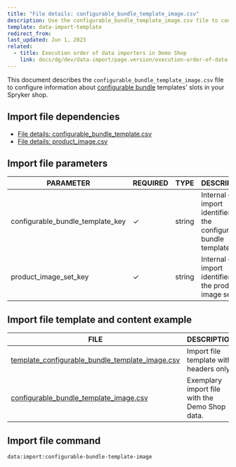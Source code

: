 ```yaml
---
title: "File details: configurable_bundle_template_image.csv"
description: Use the configurable_bundle_template_image.csv file to configure information about configurable bundle templates' slots in your Spryker shop.
template: data-import-template
redirect_from:
last_updated: Jun 1, 2023
related:
  - title: Execution order of data importers in Demo Shop
    link: docs/dg/dev/data-import/page.version/execution-order-of-data-importers.html
---
```


This document describes the `configurable_bundle_template_image.csv` file to configure information about [configurable bundle](/docs/pbc/all/product-information-management/{{page.version}}/base-shop/feature-overviews/configurable-bundle-feature-overview.html) templates' slots in your Spryker shop.

## Import file dependencies

- [File details: configurable_bundle_template.csv](/docs/pbc/all/product-information-management/{{page.version}}/base-shop/import-and-export-data/file-details-configurable-bundle-template.csv.html)
- [File details: product_image.csv](/docs/pbc/all/product-information-management/{{page.version}}/base-shop/import-and-export-data/products-data-import/import-file-details-product-image.csv.html)

## Import file parameters

| PARAMETER                                | REQUIRED | TYPE | DESCRIPTION                                          |
| ---------------------------------------- | -------- | ---- | ---------------------------------------------------- |
| configurable_bundle_template_key | &check; | string | Internal data import identifier for the configurable bundle template. |
| product_image_set_key            | &check; | string | Internal data import identifier for the product image set. |

## Import file template and content example

| FILE | DESCRIPTION |
|---|---|
| [template_configurable_bundle_template_image.csv](https://spryker.s3.eu-central-1.amazonaws.com/docs/pbc/all/product-information-management/base-shop/import-and-export-data/file-details-configurable-bundle-template-image.csv.md/template_configurable_bundle_template_image.csv)| Import file template with headers only. |
| [configurable_bundle_template_image.csv](https://spryker.s3.eu-central-1.amazonaws.com/docs/pbc/all/product-information-management/base-shop/import-and-export-data/file-details-configurable-bundle-template-image.csv.md/configurable_bundle_template_image.csv) | Exemplary import file with the Demo Shop data. |


## Import file command

```bash
data:import:configurable-bundle-template-image
```
